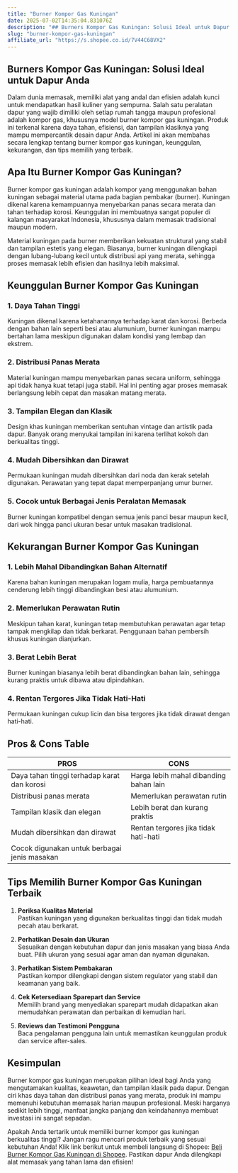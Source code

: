 ```yaml
---
title: "Burner Kompor Gas Kuningan"
date: 2025-07-02T14:35:04.831076Z
description: "## Burners Kompor Gas Kuningan: Solusi Ideal untuk Dapur Anda..."
slug: "burner-kompor-gas-kuningan"
affiliate_url: "https://s.shopee.co.id/7V44C68VX2"
---
```

## Burners Kompor Gas Kuningan: Solusi Ideal untuk Dapur Anda

Dalam dunia memasak, memiliki alat yang andal dan efisien adalah kunci untuk mendapatkan hasil kuliner yang sempurna. Salah satu peralatan dapur yang wajib dimiliki oleh setiap rumah tangga maupun profesional adalah kompor gas, khususnya model burner kompor gas kuningan. Produk ini terkenal karena daya tahan, efisiensi, dan tampilan klasiknya yang mampu mempercantik desain dapur Anda. Artikel ini akan membahas secara lengkap tentang burner kompor gas kuningan, keunggulan, kekurangan, dan tips memilih yang terbaik.

## Apa Itu Burner Kompor Gas Kuningan?

Burner kompor gas kuningan adalah kompor yang menggunakan bahan kuningan sebagai material utama pada bagian pembakar (burner). Kuningan dikenal karena kemampuannya menyebarkan panas secara merata dan tahan terhadap korosi. Keunggulan ini membuatnya sangat populer di kalangan masyarakat Indonesia, khususnya dalam memasak tradisional maupun modern.

Material kuningan pada burner memberikan kekuatan struktural yang stabil dan tampilan estetis yang elegan. Biasanya, burner kuningan dilengkapi dengan lubang-lubang kecil untuk distribusi api yang merata, sehingga proses memasak lebih efisien dan hasilnya lebih maksimal.

## Keunggulan Burner Kompor Gas Kuningan

### 1. Daya Tahan Tinggi
Kuningan dikenal karena ketahanannya terhadap karat dan korosi. Berbeda dengan bahan lain seperti besi atau alumunium, burner kuningan mampu bertahan lama meskipun digunakan dalam kondisi yang lembap dan ekstrem.

### 2. Distribusi Panas Merata
Material kuningan mampu menyebarkan panas secara uniform, sehingga api tidak hanya kuat tetapi juga stabil. Hal ini penting agar proses memasak berlangsung lebih cepat dan masakan matang merata.

### 3. Tampilan Elegan dan Klasik
Design khas kuningan memberikan sentuhan vintage dan artistik pada dapur. Banyak orang menyukai tampilan ini karena terlihat kokoh dan berkualitas tinggi.

### 4. Mudah Dibersihkan dan Dirawat
Permukaan kuningan mudah dibersihkan dari noda dan kerak setelah digunakan. Perawatan yang tepat dapat memperpanjang umur burner.

### 5. Cocok untuk Berbagai Jenis Peralatan Memasak
Burner kuningan kompatibel dengan semua jenis panci besar maupun kecil, dari wok hingga panci ukuran besar untuk masakan tradisional.

## Kekurangan Burner Kompor Gas Kuningan

### 1. Lebih Mahal Dibandingkan Bahan Alternatif
Karena bahan kuningan merupakan logam mulia, harga pembuatannya cenderung lebih tinggi dibandingkan besi atau alumunium.

### 2. Memerlukan Perawatan Rutin
Meskipun tahan karat, kuningan tetap membutuhkan perawatan agar tetap tampak mengkilap dan tidak berkarat. Penggunaan bahan pembersih khusus kuningan dianjurkan.

### 3. Berat Lebih Berat
Burner kuningan biasanya lebih berat dibandingkan bahan lain, sehingga kurang praktis untuk dibawa atau dipindahkan.

### 4. Rentan Tergores Jika Tidak Hati-Hati
Permukaan kuningan cukup licin dan bisa tergores jika tidak dirawat dengan hati-hati.

## Pros & Cons Table

| PROS                                              | CONS                                              |
|---------------------------------------------------|---------------------------------------------------|
| Daya tahan tinggi terhadap karat dan korosi    | Harga lebih mahal dibanding bahan lain          |
| Distribusi panas merata                           | Memerlukan perawatan rutin                     |
| Tampilan klasik dan elegan                       | Lebih berat dan kurang praktis                |
| Mudah dibersihkan dan dirawat                   | Rentan tergores jika tidak hati-hati          |
| Cocok digunakan untuk berbagai jenis masakan   |                                                  |

## Tips Memilih Burner Kompor Gas Kuningan Terbaik

1. **Periksa Kualitas Material**  
Pastikan kuningan yang digunakan berkualitas tinggi dan tidak mudah pecah atau berkarat.

2. **Perhatikan Desain dan Ukuran**  
Sesuaikan dengan kebutuhan dapur dan jenis masakan yang biasa Anda buat. Pilih ukuran yang sesuai agar aman dan nyaman digunakan.

3. **Perhatikan Sistem Pembakaran**  
Pastikan kompor dilengkapi dengan sistem regulator yang stabil dan keamanan yang baik.

4. **Cek Ketersediaan Sparepart dan Service**  
Memilih brand yang menyediakan sparepart mudah didapatkan akan memudahkan perawatan dan perbaikan di kemudian hari.

5. **Reviews dan Testimoni Pengguna**  
Baca pengalaman pengguna lain untuk memastikan keunggulan produk dan service after-sales.

## Kesimpulan

Burner kompor gas kuningan merupakan pilihan ideal bagi Anda yang mengutamakan kualitas, keawetan, dan tampilan klasik pada dapur. Dengan ciri khas daya tahan dan distribusi panas yang merata, produk ini mampu memenuhi kebutuhan memasak harian maupun profesional. Meski harganya sedikit lebih tinggi, manfaat jangka panjang dan keindahannya membuat investasi ini sangat sepadan.

Apakah Anda tertarik untuk memiliki burner kompor gas kuningan berkualitas tinggi? Jangan ragu mencari produk terbaik yang sesuai kebutuhan Anda! Klik link berikut untuk membeli langsung di Shopee: [Beli Burner Kompor Gas Kuningan di Shopee](https://s.shopee.co.id/7V44C68VX2). Pastikan dapur Anda dilengkapi alat memasak yang tahan lama dan efisien!